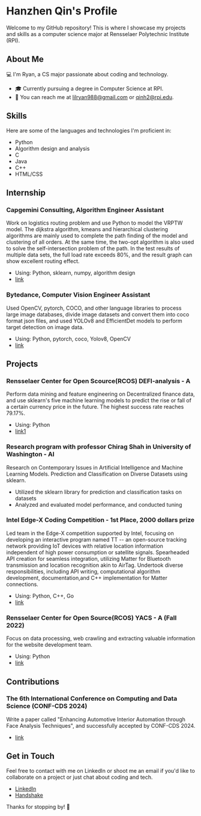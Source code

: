 # Hanzhen Qin's Profile

Welcome to my GitHub repository! This is where I showcase my projects and skills as a computer science major at Rensselaer Polytechnic Institute (RPI).

## About Me

💻 I'm Ryan, a CS major passionate about coding and technology.

- 🎓 Currently pursuing a degree in Computer Science at RPI.
- 📧 You can reach me at lilryan988@gmail.com or qinh2@rpi.edu.

## Skills

Here are some of the languages and technologies I'm proficient in:

- Python
- Algorithm design and analysis
- C
- Java
- C++
- HTML/CSS

## Internship

### Capgemini Consulting, Algorithm Engineer Assistant
Work on logistics routing problem and use Python to model the VRPTW model. The dijkstra 
algorithm, kmeans and hierarchical clustering algorithms are mainly used to complete the 
path finding of the model and clustering of all orders. At the same time, the two-opt algorithm 
is also used to solve the self-intersection problem of the path. In the test results of multiple 
data sets, the full load rate exceeds 80%, and the result graph can show excellent routing 
effect.
- Using: Python, sklearn, numpy, algorithm design
- [link](https://github.com/RyanLIL-XwX/VRPTW_algo/tree/main/model/dijkstra)

### Bytedance, Computer Vision Engineer Assistant
Used OpenCV, pytorch, COCO, and other language libraries to process large image databases, divide 
image datasets and convert them into coco format json files, and used YOLOv8 and EfficientDet models to
 perform target detection on image data.
 - Using: Python, pytorch, coco, Yolov8, OpenCV
 - [link](https://github.com/RyanLIL-XwX/bytedance_intern/tree/main)

## Projects

### Rensselaer Center for Open Scource(RCOS) DEFI-analysis - A

Perform data mining and feature engineering on Decentralized finance data, and use sklearn's five machine learning models to predict the rise or fall of a certain currency price in the future. The highest success rate reaches 79.17%.
- Using: Python
- [link1](https://github.com/2281469043/DeFi-Analysis/tree/main/src/qinh2)

### Research program with professor Chirag Shah in University of Washington - AI

Research on Contemporary Issues in Artificial Intelligence and Machine Learning Models. 
Prediction and Classification on Diverse Datasets using sklearn.
- Utilized the sklearn library for prediction and classification tasks on datasets
- Analyzed and evaluated model performance, and conducted tuning

### Intel Edge-X Coding Competition - 1st Place, 2000 dollars prize

Led team in the Edge-X competition supported by Intel, focusing on developing an interactive program 
named TT -- an open-source tracking network providing IoT devices with relative location information 
independent of high power consumption or satellite signals. Spearheaded API creation for seamless 
integration, utilizing Matter for Bluetooth transmission and location recognition akin to AirTag. Undertook 
diverse responsibilities, including API writing, computational algorithm development, documentation,and C++
implementation for Matter connections.
- Using: Python, C++, Go
- [link](https://github.com/Yixuan-Shen/TT)

### Rensselaer Center for Open Source(RCOS) YACS - A (Fall 2022)
Focus on data processing, web crawling and extracting valuable information for the website 
development team.
- Using: Python
- [link](https://github.com/RyanLIL-XwX/RCOS1)

## Contributions

### The 6th International Conference on Computing and Data Science (CONF-CDS 2024)

Write a paper called "Enhancing Automotive Interior Automation through Face Analysis Techniques", and 
successfully accepted by CONF-CDS 2024.
- [link](https://www.confcds.org)

## Get in Touch

Feel free to contact with me on LinkedIn or shoot me an email if you'd like to collaborate on a project or just chat about coding and tech.
- [LinkedIn](https://www.linkedin.com/in/hanzhenqin86/)
- [Handshake](https://app.joinhandshake.com/stu/users/33579174)

Thanks for stopping by! 🚀

